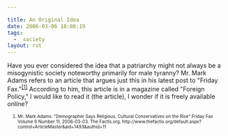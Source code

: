 ```yaml
---

title: An Original Idea
date: 2006-03-06 18:08:19
tags:
  -  society
layout: rut
---
```



<p>Have you ever considered the idea that a patriarchy might not always be a misogynistic society noteworthy primarily for male tyranny?  Mr. Mark Adams refers to an article that argues just this in his latest post to "Friday Fax."<sup><a href="http://www.thefactis.org/default.aspx?control=ArticleMaster&aid=1493&authid=11" title="Demographer Says Religious, Cultural Conservatives on the Rise">[1]</a></sup> According to him, this article is in a magazine called "Foreign Policy," I would like to read it (the article), I wonder if it is freely available online?</p>  <ol><font size="-2"><li><font size="-2">Mr. Mark Adams. "Demographer Says Religious, Cultural Conservatives on the Rise" Friday Fax Volume 9 Number 11, 2006-03-03.  The FactIs.org. http://www.thefactis.org/default.aspx?control=ArticleMaster&aid=1493&authid=11</font></li></font></ol>

